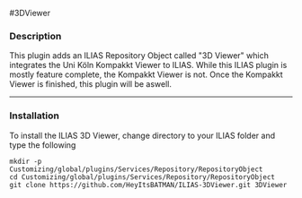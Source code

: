 #3DViewer
### Description
This plugin adds an ILIAS Repository Object called "3D Viewer" which integrates
the Uni Köln Kompakkt Viewer to ILIAS.
While this ILIAS plugin is mostly feature complete, the Kompakkt Viewer is not.
Once the Kompakkt Viewer is finished, this plugin will be aswell.

-------------------
### Installation 
To install the ILIAS 3D Viewer, change directory to your ILIAS folder and type the following

```
mkdir -p Customizing/global/plugins/Services/Repository/RepositoryObject
cd Customizing/global/plugins/Services/Repository/RepositoryObject
git clone https://github.com/HeyItsBATMAN/ILIAS-3DViewer.git 3DViewer
```
